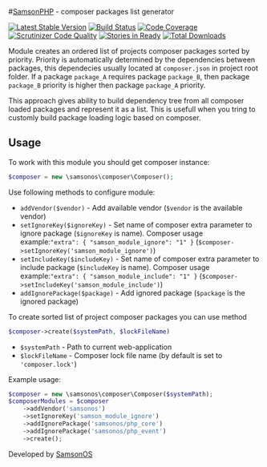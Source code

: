 #[SamsonPHP](http://samsonphp.com/) - composer packages list generator

[![Latest Stable Version](https://poser.pugx.org/samsonphp/composer/v/stable.svg)](https://packagist.org/packages/samsonphp/composer) 
[![Build Status](https://travis-ci.org/SamsonPHP/composer.svg?branch=master)](https://travis-ci.org/SamsonPHP/composer)
[![Code Coverage](https://scrutinizer-ci.com/g/samsonphp/composer/badges/coverage.png?b=master)](https://scrutinizer-ci.com/g/samsonphp/composer/?branch=master)
[![Scrutinizer Code Quality](https://scrutinizer-ci.com/g/samsonphp/composer/badges/quality-score.png?b=master)](https://scrutinizer-ci.com/g/samsonphp/composer/?branch=master)
[![Stories in Ready](https://badge.waffle.io/samsonphp/composer.png?label=ready&title=Ready)](https://waffle.io/samsonphp/composer)
[![Total Downloads](https://poser.pugx.org/samsonphp/composer/downloads.svg)](https://packagist.org/packages/samsonphp/composer)


Module creates an ordered list of projects composer packages sorted by priority.
Priority is automatically determined by the dependencies between packages, this dependecies usually located at ```composer.json``` in project root folder. If a package ```package_A``` requires package ```package_B```, then package ```package_B``` priority is higher then package ```package_A``` priority. 

This approach gives ability to build dependency tree from all composer loaded packages and represent it as a list. This is usefull when you tring to customly build package loading logic based on composer.

## Usage

To work with this module you should get composer instance:
```php
$composer = new \samsonos\composer\Composer();
``` 
    
Use following methods to configure module:
  * ```addVendor($vendor)``` - Add available vendor (```$vendor``` is the available vendor)
  * ```setIgnoreKey($ignoreKey)``` - Set name of composer extra parameter to ignore package (```$ignoreKey``` is name). Composer usage example:```"extra": { "samson_module_ignore": "1" }``` (```$composer->setIgnoreKey('samson_module_ignore')```)  
  * ```setIncludeKey($includeKey)``` - Set name of composer extra parameter to include package (```$includeKey``` is name). Composer usage example:```"extra": { "samson_module_include": "1" }``` (```$composer->setIncludeKey('samson_module_include')```)
  * ```addIgnorePackage($package)``` - Add ignored package (```$package``` is the ignored package)
    
To create sorted list of project composer packages you can use method 
```php
$composer->create($systemPath, $lockFileName)
```
  * ```$systemPath``` - Path to current web-application
  * ```$lockFileName``` - Composer lock file name (by default is set to ```'composer.lock'```)
  
Example usage:
```php
$composer = new \samsonos\composer\Composer($systemPath);
$composerModules = $composer
    ->addVendor('samsonos')
    ->setIgnoreKey('samson_module_ignore')
    ->addIgnorePackage('samsonos/php_core')
    ->addIgnorePackage('samsonos/php_event') 
    ->create();
```

Developed by [SamsonOS](http://samsonos.com/)
